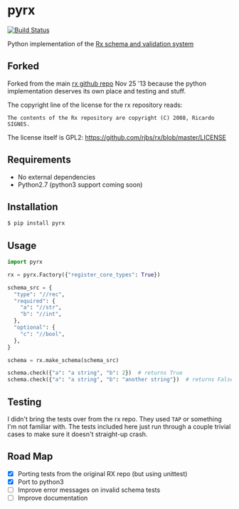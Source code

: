 pyrx
====

[![Build Status](https://travis-ci.org/uniphil/pyrx.png)](https://travis-ci.org/uniphil/pyrx)

Python implementation of the [Rx schema and validation system](http://rx.codesimply.com/)


Forked
------

Forked from the main [rx github repo](https://github.com/rjbs/rx) Nov 25 '13
because the python implementation deserves its own place and testing and stuff.

The copyright line of the license for the rx repository reads:

    The contents of the Rx repository are copyright (C) 2008, Ricardo SIGNES.

The license itself is GPL2: https://github.com/rjbs/rx/blob/master/LICENSE


Requirements
------------

* No external dependencies
* Python2.7 (python3 support coming soon)


Installation
------------

```bash
$ pip install pyrx
```


Usage
-----

```python
import pyrx

rx = pyrx.Factory({"register_core_types": True})

schema_src = {
  "type": "//rec",
  "required": {
    "a": "//str",
    "b": "//int",
  },
  "optional": {
    "c": "//bool",
  },
}

schema = rx.make_schema(schema_src)

schema.check({"a": "a string", "b": 2})  # returns True
schema.check({"a": "a string", "b": "another string"})  # returns False

```


Testing
-------

I didn't bring the tests over from the rx repo. They used `TAP` or something
I'm not familiar with. The tests included here just run through a couple
trivial cases to make sure it doesn't straight-up crash.


Road Map
--------

* [x] Porting tests from the original RX repo (but using unittest)
* [x] Port to python3
* [ ] Improve error messages on invalid schema tests
* [ ] Improve documentation
